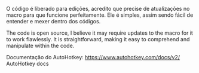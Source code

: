 O código é liberado para edições, acredito que precise de atualizações no macro para que funcione perfeitamente. Ele é simples, assim sendo fácil de entender e mexer dentro dos códigos.

The code is open source, I believe it may require updates to the macro for it to work flawlessly. It is straightforward, making it easy to comprehend and manipulate within the code.

Documentação do AutoHotkey: https://www.autohotkey.com/docs/v2/
AutoHotkey docs
